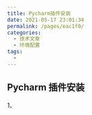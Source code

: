 ```yaml
---
title: Pycharm插件安装
date: 2021-05-17 23:01:34
permalink: /pages/eac1f0/
categories:
  - 技术文章
  - 环境配置
tags:
  - 
---
```

## Pycharm 插件安装

1、